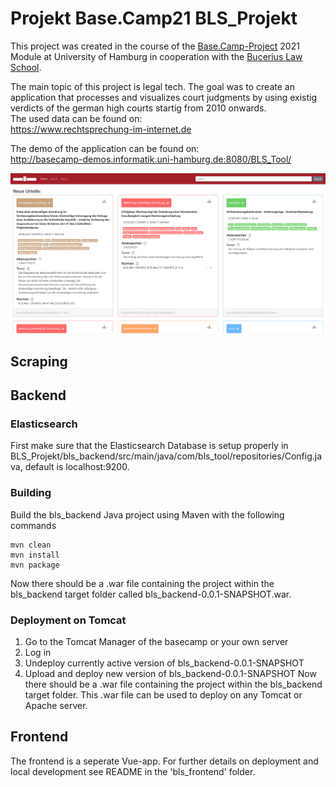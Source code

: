 # Projekt Base.Camp21 BLS_Projekt

This project was created in the course of the [Base.Camp-Project](https://www.inf.uni-hamburg.de/inst/basecamp/projects/ba-projekt.html) 2021 Module at University of Hamburg in cooperation with the [Bucerius Law School](https://www.law-school.de/).

The main topic of this project is legal tech. The goal was to create an application that processes and visualizes court judgments by using existig verdicts of the german high courts startig from 2010 onwards.  
The used data can be found on:  
https://www.rechtsprechung-im-internet.de

The demo of the application can be found on:  
http://basecamp-demos.informatik.uni-hamburg.de:8080/BLS_Tool/

![GitHub Logo](listenansicht.png)

## Scraping

## Backend
### Elasticsearch
First make sure that the Elasticsearch Database is setup properly in BLS_Projekt/bls_backend/src/main/java/com/bls_tool/repositories/Config.java, default is localhost:9200.

### Building
Build the bls_backend Java project using Maven with the following commands
```
mvn clean
mvn install
mvn package
```

Now there should be a .war file containing the project within the bls_backend target folder called bls_backend-0.0.1-SNAPSHOT.war.

### Deployment on Tomcat
1. Go to the Tomcat Manager of the basecamp or your own server
2. Log in
3. Undeploy currently active version of bls_backend-0.0.1-SNAPSHOT
4. Upload and deploy new version of bls_backend-0.0.1-SNAPSHOT
Now there should be a .war file containing the project within the bls_backend target folder. This .war file can be used to deploy on any Tomcat or Apache server.

## Frontend
The frontend is a seperate Vue-app. For further details on deployment and local development see README in the 'bls_frontend' folder.
